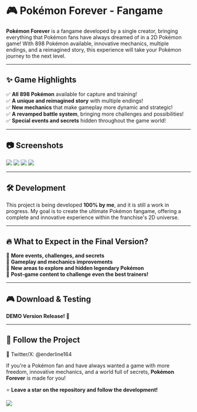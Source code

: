 # 🎮 Pokémon Forever - Fangame  

**Pokémon Forever** is a fangame developed by a single creator, bringing everything that Pokémon fans have always dreamed of in a 2D Pokémon game! With 898 Pokémon available, innovative mechanics, multiple endings, and a reimagined story, this experience will take your Pokémon journey to the next level.  

---

## ✨ **Game Highlights**  

✅ **All 898 Pokémon** available for capture and training!  
✅ **A unique and reimagined story** with multiple endings!  
✅ **New mechanics** that make gameplay more dynamic and strategic!  
✅ **A revamped battle system**, bringing more challenges and possibilities!  
✅ **Special events and secrets** hidden throughout the game world!  

---

## 📷 **Screenshots**  
![](https://github.com/user-attachments/assets/68af3450-a0c0-4ae0-9854-bad26cde41d4)
![](https://github.com/user-attachments/assets/d0f331a7-cab9-48f7-b44d-de7f3a97f77c)
![](https://github.com/user-attachments/assets/d3a36249-927e-4927-8463-40640ca3326e)
![](https://github.com/user-attachments/assets/a905b776-f38f-42fe-9a55-26aa3d7b8353)





---

## 🛠 **Development**  

This project is being developed **100% by me**, and it is still a work in progress. My goal is to create the ultimate Pokémon fangame, offering a complete and innovative experience within the franchise's 2D universe.  

---

## 🔥 **What to Expect in the Final Version?**  

🔹 **More events, challenges, and secrets**  
🔹 **Gameplay and mechanics improvements**  
🔹 **New areas to explore and hidden legendary Pokémon**  
🔹 **Post-game content to challenge even the best trainers!**  

---

## 🎮 **Download & Testing**  

**DEMO Version Release! 🎉**

---

## 📢 **Follow the Project** 

📌 Twitter/X: @enderline164

If you're a Pokémon fan and have always wanted a game with more freedom, innovative mechanics, and a world full of secrets, **Pokémon Forever** is made for you!  

⭐ **Leave a star on the repository and follow the development!**  


![](https://github.com/user-attachments/assets/24e36ab9-383b-4fd1-985f-a434c03558f5)
